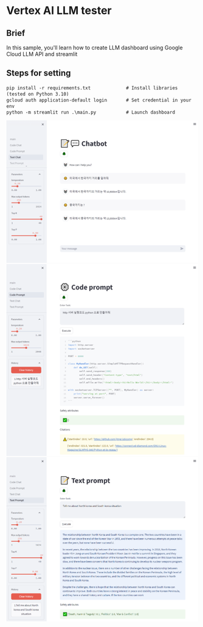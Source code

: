 # Vertex AI LLM tester

## Brief
In this sample, you'll learn how to create LLM dashboard using Google Cloud LLM API and streamlit

## Steps for setting
```
pip install -r requirements.txt             # Install libraries (tested on Python 3.10)
gcloud auth application-default login       # Set credential in your env
python -m streamlit run .\main.py           # Launch dashboard
```
<div align="center"><img src="images/demo1.png" width="max"></div>
<div align="center"><img src="images/demo2.png" width="max"></div>
<div align="center"><img src="images/demo3.png" width="max"></div>


